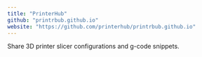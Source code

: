 ```yaml
---
title: "PrinterHub"
github: "printrbub.github.io"
website: "https://github.com/printerhub/printrbub.github.io"
---
```


Share 3D printer slicer configurations and g-code snippets.
